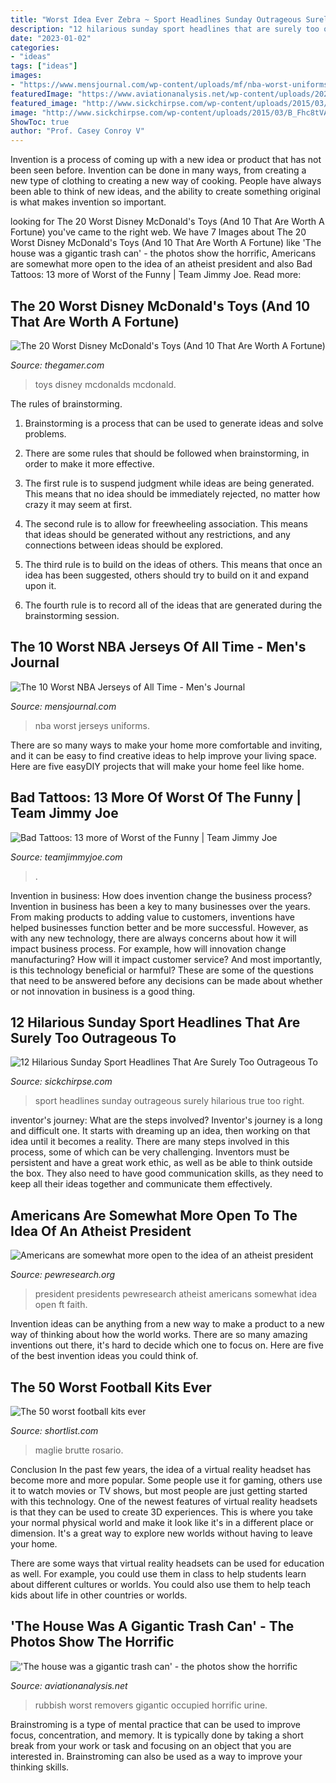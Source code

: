 ```yaml
---
title: "Worst Idea Ever Zebra ~ Sport Headlines Sunday Outrageous Surely Hilarious True Too Right"
description: "12 hilarious sunday sport headlines that are surely too outrageous to"
date: "2023-01-02"
categories:
- "ideas"
tags: ["ideas"]
images:
- "https://www.mensjournal.com/wp-content/uploads/mf/nba-worst-uniforms-main.jpg?w=900&amp;quality=70&amp;strip=all"
featuredImage: "https://www.aviationanalysis.net/wp-content/uploads/2020/09/1600103270_268_The-house-was-a-gigantic-trash-can-the-photos.jpg"
featured_image: "http://www.sickchirpse.com/wp-content/uploads/2015/03/B_Fhc8tVAAEQRBZ.jpg"
image: "http://www.sickchirpse.com/wp-content/uploads/2015/03/B_Fhc8tVAAEQRBZ.jpg"
ShowToc: true
author: "Prof. Casey Conroy V"
---
```



Invention is a process of coming up with a new idea or product that has not been seen before. Invention can be done in many ways, from creating a new type of clothing to creating a new way of cooking. People have always been able to think of new ideas, and the ability to create something original is what makes invention so important.

	

		
looking for The 20 Worst Disney McDonald&#039;s Toys (And 10 That Are Worth A Fortune) you've came to the right web. We have 7 Images about The 20 Worst Disney McDonald&#039;s Toys (And 10 That Are Worth A Fortune) like &#039;The house was a gigantic trash can&#039; - the photos show the horrific, Americans are somewhat more open to the idea of an atheist president and also Bad Tattoos: 13 more of Worst of the Funny | Team Jimmy Joe. Read more:
		
    
## The 20 Worst Disney McDonald&#039;s Toys (And 10 That Are Worth A Fortune)

<img loading=lazy src="https://static1.thegamerimages.com/wordpress/wp-content/uploads/2019/03/DT-fi-4.jpg" onerror="this.onerror=null;this.src='https://tse4.mm.bing.net/th?id=OIP.nFSvYD41crWTRL3cVtC3fwHaD5&amp;pid=15.1';" alt="The 20 Worst Disney McDonald&#039;s Toys (And 10 That Are Worth A Fortune)">

_Source: thegamer.com_

>toys disney mcdonalds mcdonald. 

	

The rules of brainstorming.
1. Brainstorming is a process that can be used to generate ideas and solve problems.
2. There are some rules that should be followed when brainstorming, in order to make it more effective.

3. The first rule is to suspend judgment while ideas are being generated. This means that no idea should be immediately rejected, no matter how crazy it may seem at first.

4. The second rule is to allow for freewheeling association. This means that ideas should be generated without any restrictions, and any connections between ideas should be explored.

5. The third rule is to build on the ideas of others. This means that once an idea has been suggested, others should try to build on it and expand upon it.

6. The fourth rule is to record all of the ideas that are generated during the brainstorming session.

    
## The 10 Worst NBA Jerseys Of All Time - Men&#039;s Journal

<img loading=lazy src="https://www.mensjournal.com/wp-content/uploads/mf/nba-worst-uniforms-main.jpg?w=900&amp;quality=70&amp;strip=all" onerror="this.onerror=null;this.src='https://tse3.mm.bing.net/th?id=OIP.szMYZHLLMwa9P0iHAl7xBgHaGZ&amp;pid=15.1';" alt="The 10 Worst NBA Jerseys of All Time - Men&#039;s Journal">

_Source: mensjournal.com_

>nba worst jerseys uniforms. 

	

There are so many ways to make your home more comfortable and inviting, and it can be easy to find creative ideas to help improve your living space. Here are five easyDIY projects that will make your home feel like home.

    
## Bad Tattoos: 13 More Of Worst Of The Funny | Team Jimmy Joe

<img loading=lazy src="https://teamjimmyjoe.com/wp-content/uploads/2012/08/Bad-Tattoos-Chicken-Wings.jpg" onerror="this.onerror=null;this.src='https://tse2.mm.bing.net/th?id=OIP.oDkgQNQ7kuuDRZPgpJLx8QHaFU&amp;pid=15.1';" alt="Bad Tattoos: 13 more of Worst of the Funny | Team Jimmy Joe">

_Source: teamjimmyjoe.com_

>. 

	

Invention in business: How does invention change the business process?
Invention in business has been a key to many businesses over the years. From making products to adding value to customers, inventions have helped businesses function better and be more successful. However, as with any new technology, there are always concerns about how it will impact business process. For example, how will innovation change manufacturing? How will it impact customer service? And most importantly, is this technology beneficial or harmful? These are some of the questions that need to be answered before any decisions can be made about whether or not innovation in business is a good thing.

    
## 12 Hilarious Sunday Sport Headlines That Are Surely Too Outrageous To

<img loading=lazy src="http://www.sickchirpse.com/wp-content/uploads/2015/03/B_Fhc8tVAAEQRBZ.jpg" onerror="this.onerror=null;this.src='https://tse2.mm.bing.net/th?id=OIP.eCUnKbyVX9iFUBTrbIGbhgHaJ3&amp;pid=15.1';" alt="12 Hilarious Sunday Sport Headlines That Are Surely Too Outrageous To">

_Source: sickchirpse.com_

>sport headlines sunday outrageous surely hilarious true too right. 

	

inventor's journey: What are the steps involved?
Inventor's journey is a long and difficult one. It starts with dreaming up an idea, then working on that idea until it becomes a reality. There are many steps involved in this process, some of which can be very challenging. Inventors must be persistent and have a great work ethic, as well as be able to think outside the box. They also need to have good communication skills, as they need to keep all their ideas together and communicate them effectively.

    
## Americans Are Somewhat More Open To The Idea Of An Atheist President

<img loading=lazy src="https://www.pewresearch.org/wp-content/uploads/2015/02/FT_15.02.11_presidentialReligion.png" onerror="this.onerror=null;this.src='https://tse3.mm.bing.net/th?id=OIP.UlsfGeBTOFJg7TzbqVhxfwHaK1&amp;pid=15.1';" alt="Americans are somewhat more open to the idea of an atheist president">

_Source: pewresearch.org_

>president presidents pewresearch atheist americans somewhat idea open ft faith. 

	

Invention ideas can be anything from a new way to make a product to a new way of thinking about how the world works. There are so many amazing inventions out there, it's hard to decide which one to focus on. Here are five of the best invention ideas you could think of.

    
## The 50 Worst Football Kits Ever

<img loading=lazy src="https://www.shortlist.com/media/images/2019/05/50-worst-football-kits-ever-43-1556697314-xgAg-column-width-inline.jpg" onerror="this.onerror=null;this.src='https://tse3.mm.bing.net/th?id=OIP.h2MNps8BwoZPuL3JrUgymAHaLH&amp;pid=15.1';" alt="The 50 worst football kits ever">

_Source: shortlist.com_

>maglie brutte rosario. 

	

Conclusion
In the past few years, the idea of a virtual reality headset has become more and more popular. Some people use it for gaming, others use it to watch movies or TV shows, but most people are just getting started with this technology. 
One of the newest features of virtual reality headsets is that they can be used to create 3D experiences. This is where you take your normal physical world and make it look like it's in a different place or dimension. It's a great way to explore new worlds without having to leave your home. 

There are some ways that virtual reality headsets can be used for education as well. For example, you could use them in class to help students learn about different cultures or worlds. You could also use them to help teach kids about life in other countries or worlds.

    
## &#039;The House Was A Gigantic Trash Can&#039; - The Photos Show The Horrific

<img loading=lazy src="https://www.aviationanalysis.net/wp-content/uploads/2020/09/1600103270_268_The-house-was-a-gigantic-trash-can-the-photos.jpg" onerror="this.onerror=null;this.src='https://tse4.mm.bing.net/th?id=OIP.unB92rnixmcVtCI-r9zQJwHaJ4&amp;pid=15.1';" alt="&#039;The house was a gigantic trash can&#039; - the photos show the horrific">

_Source: aviationanalysis.net_

>rubbish worst removers gigantic occupied horrific urine. 

	

Brainstroming is a type of mental practice that can be used to improve focus, concentration, and memory. It is typically done by taking a short break from your work or task and focusing on an object that you are interested in. Brainstroming can also be used as a way to improve your thinking skills.

